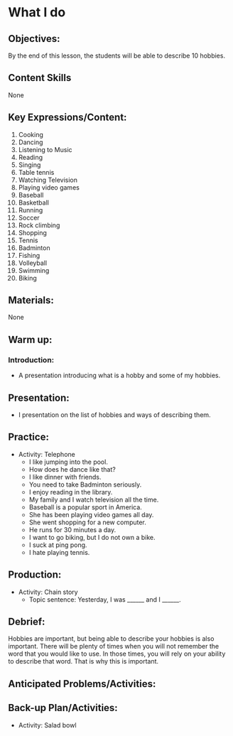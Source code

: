 # What I do

## Objectives:
By the end of this lesson, the students will be able to describe 10 hobbies.

## Content Skills
None

## Key Expressions/Content:
1. Cooking
2. Dancing
3. Listening to Music
4. Reading
5. Singing
6. Table tennis
7. Watching Television
8. Playing video games
9. Baseball
10. Basketball
11. Running
12. Soccer
13. Rock climbing
14. Shopping
15. Tennis
16. Badminton
17. Fishing
18. Volleyball
19. Swimming
20. Biking

## Materials:
None

## Warm up:
### Introduction:
- A presentation introducing what is a hobby and some of my hobbies.

## Presentation:
- I presentation on the list of hobbies and ways of describing them.

## Practice:
- Activity: Telephone
	- I like jumping into the pool.
	- How does he dance like that?
	- I like dinner with friends.
	- You need to take Badminton seriously.
	- I enjoy reading in the library.
	- My family and I watch television all the time.
	- Baseball is a popular sport in America.
	- She has been playing video games all day.
	- She went shopping for a new computer.
	- He runs for 30 minutes a day.
	- I want to go biking, but I do not own a bike.
	- I suck at ping pong.
	- I hate playing tennis.

## Production:
- Activity: Chain story
	- Topic sentence: Yesterday, I was ______ and I ______.

## Debrief:
Hobbies are important, but being able to describe your hobbies is also important. There will be plenty of times when you will not remember the word that you would like to use. In those times, you will rely on your ability to describe that word. That is why this is important.

## Anticipated Problems/Activities:

## Back-up Plan/Activities:
- Activity: Salad bowl

